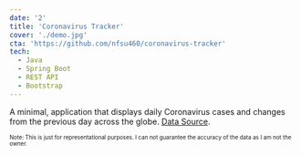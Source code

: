 ```yaml
---
date: '2'
title: 'Coronavirus Tracker'
cover: './demo.jpg'
cta: 'https://github.com/nfsu460/coronavirus-tracker'
tech:
  - Java
  - Spring Boot
  - REST API
  - Bootstrap
---
```


A minimal, application that displays daily Coronavirus cases and changes from the previous day across the globe.
[Data Source](https://github.com/CSSEGISandData/COVID-19).

<sub><sup>Note: This is just for representational purposes. 
I can not guarantee the accuracy of the data as I am not the owner.</sup></sub>
